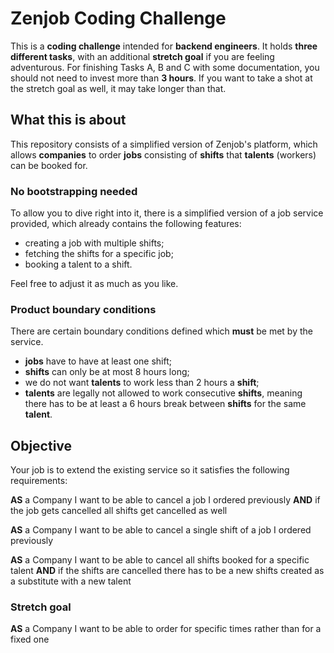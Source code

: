 # Zenjob Coding Challenge

This is a __coding challenge__ intended for __backend engineers__. It holds __three different tasks__, with an additional __stretch goal__ if you are feeling adventurous. For finishing Tasks A, B and C with some documentation, you should not need to invest more than __3 hours__. If you want to take a shot at the stretch goal as well, it may take longer than that. 

## What this is about
This repository consists of a simplified version of Zenjob's platform, which allows __companies__ to order __jobs__ consisting of __shifts__ that __talents__ (workers) can be booked for.

### No bootstrapping needed
To allow you to dive right into it, there is a simplified version of a job service provided, which already contains the following features:
* creating a job with multiple shifts;
* fetching the shifts for a specific job;
* booking a talent to a shift.

Feel free to adjust it as much as you like.

### Product boundary conditions
There are certain boundary conditions defined which __must__ be met by the service.
* __jobs__ have to have at least one shift;
* __shifts__ can only be at most 8 hours long;
* we do not want __talents__ to work less than 2 hours a __shift__;
* __talents__ are legally not allowed to work consecutive __shifts__, meaning there has to be at least a 6 hours break between __shifts__ for the same __talent__.

## Objective
Your job is to extend the existing service so it satisfies the following requirements:

**AS** a Company
I want to be able to cancel a job I ordered previously
**AND** if the job gets cancelled all shifts get cancelled as well

**AS** a Company
I want to be able to cancel a single shift of a job I ordered previously

**AS** a Company
I want to be able to cancel all shifts booked for a specific talent
**AND** if the shifts are cancelled there has to be a new shifts created as a substitute with a new talent

### Stretch goal
**AS** a Company
I want to be able to order for specific times rather than for a fixed one

